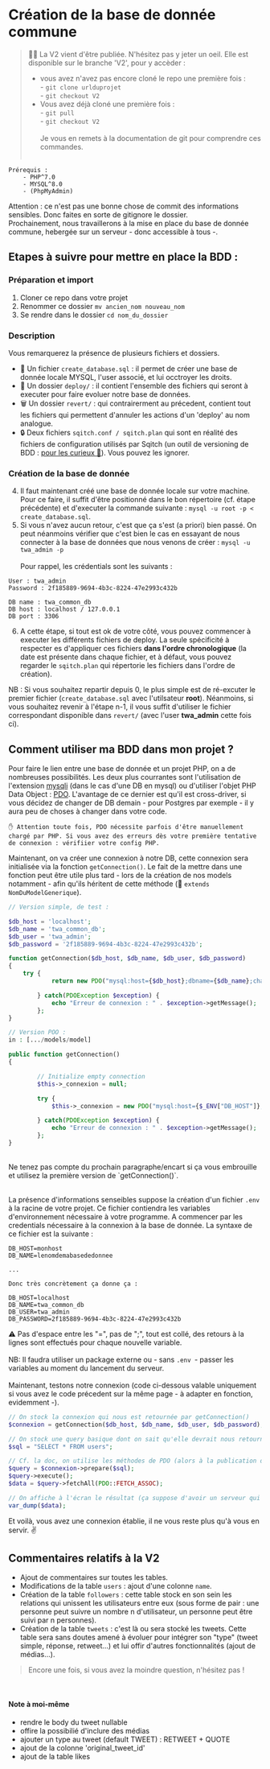 # Création de la base de donnée commune

> 💃🏽 La V2 vient d'être publiée. N'hésitez pas y jeter un oeil. Elle est disponible sur le branche 'V2', pour y accèder :
> - vous avez n'avez pas encore cloné le repo une première fois : <br>
    - `git clone urlduprojet ` <br>
    - `git checkout V2`
    <br>
> - Vous avez déjà cloné une première fois : <br>
    - `git pull` <br>
    - `git checkout V2` <br><br>
>Je vous en remets à la documentation de git pour comprendre ces commandes.
<br><br>


```
Prérequis :
    - PHP^7.0
    - MYSQL^8.0
    - (PhpMyAdmin)
```

Attention : ce n'est pas une bonne chose de commit des informations sensibles. Donc faites en sorte de gitignore le dossier. <br>
Prochainement, nous travaillerons à la mise en place du base de donnée commune, hebergée sur un serveur - donc accessible à tous -.

## Etapes à suivre pour mettre en place la BDD :

### Préparation et import
1. Cloner ce repo dans votre projet
2. Renommer ce dossier `mv ancien_nom nouveau_nom`
3. Se rendre dans le dossier `cd nom_du_dossier`

### Description
Vous remarquerez la présence de plusieurs fichiers et dossiers.
- 🦸  Un fichier `create_database.sql` : il permet de créer une base de donnée locale MYSQL, l'user associé, et lui occtroyer les droits.
- 📝 Un dossier `deploy/` : il contient l'ensemble des fichiers qui seront à executer pour faire evoluer notre base de données.
- 🗑 Un dossier `revert/` : qui contrairerment au précedent, contient tout les fichiers qui permettent d'annuler les actions d'un 'deploy' au nom analogue.
- 🔒 Deux fichiers `sqitch.conf / sqitch.plan` qui sont en réalité des fichiers de configuration utilisés par Sqitch (un outil de versioning de BDD : [pour les curieux 🚀](https://sqitch.org/)). Vous pouvez les ignorer.

### Création de la base de donnée
4. Il faut maintenant créé une base de donnée locale sur votre machine. Pour ce faire, il suffit d'être positionné dans le bon répertoire (cf. étape précédente) et d'executer la commande suivante : `mysql -u root -p < create_database.sql`.
5. Si vous n'avez aucun retour, c'est que ça s'est (a priori) bien passé. On peut néanmoins vérifier que c'est bien le cas en essayant de nous connecter à la base de données que nous venons de créer : `mysql -u twa_admin -p` <br> <br>
Pour rappel, les crédentials sont les suivants : <br>
```
User : twa_admin
Password : 2f185889-9694-4b3c-8224-47e2993c432b

DB name : twa_common_db
DB host : localhost / 127.0.0.1
DB port : 3306
```

6. A cette étape, si tout est ok de votre côté, vous pouvez commencer à executer les différents fichiers de deploy. La seule spécificité à respecter es d'appliquer ces fichiers **dans l'ordre chronologique** (la date est présente dans chaque fichier, et à défaut, vous pouvez regarder le `sqitch.plan` qui répertorie les fichiers dans l'ordre de création).

NB : Si vous souhaitez repartir depuis 0, le plus simple est de ré-excuter le premier fichier (`create_database.sql` avec l'utilsateur **root**). Néanmoins, si vous souhaitez revenir à l'étape n-1, il vous suffit d'utiliser le fichier correspondant disponible dans `revert/` (avec l'user **twa_admin** cette fois ci).

## Comment utiliser ma BDD dans mon projet ?

Pour faire le lien entre une base de donnée et un projet PHP, on a de nombreuses possibilités. Les deux plus courrantes sont l'utilisation de l'extension [mysqli](https://www.php.net/manual/fr/book.mysqli.php) (dans le cas d'une DB en mysql) ou d'utiliser l'objet PHP Data Object : [PDO](https://www.php.net/manual/fr/book.pdo.php).
L'avantage de ce dernier est qu'il est cross-driver, si vous décidez de changer de DB demain - pour Postgres par exemple - il y aura peu de choses à changer dans votre code.

```
✋ Attention toute fois, PDO nécessite parfois d'être manuellement chargé par PHP. Si vous avez des erreurs dès votre première tentative de connexion : vérifiier votre config PHP.
```

Maintenant, on va créer une connexion à notre DB, cette connexion sera initialisée via la fonction `getConnection()`. Le fait de la mettre dans une fonction peut être utile plus tard - lors de la création de nos models notamment - afin qu'ils héritent de cette méthode (👋  `extends NomDuModelGenerique`).
```php
// Version simple, de test :

$db_host = 'localhost';
$db_name = 'twa_common_db';
$db_user = 'twa_admin';
$db_password = '2f185889-9694-4b3c-8224-47e2993c432b';

function getConnection($db_host, $db_name, $db_user, $db_password)
{
    try {
            return new PDO("mysql:host={$db_host};dbname={$db_name};charset=utf8", $db_user, $db_password);

        } catch(PDOException $exception) {
            echo "Erreur de connexion : " . $exception->getMessage();
        };
}

// Version POO :
in : [.../models/model]

public function getConnection()
{

        // Initialize empty connection
        $this->_connexion = null;

        try {
            $this->_connexion = new PDO("mysql:host={$_ENV["DB_HOST"]};dbname={$_ENV["DB_NAME"]};charset=utf8", $_ENV["DB_USER"], $_ENV["DB_PASSWORD"]);

        } catch(PDOException $exception) {
            echo "Erreur de connexion : " . $exception->getMessage();
        };
}
```
<br>
Ne tenez pas compte du prochain paragraphe/encart si ça vous embrouille et utilisez la première version de `getConnection()`. <br> <br>

La présence d'informations senseibles suppose la création d'un fichier `.env` à la racine de votre projet. Ce fichier contiendra les variables d'environnement nécessaire à votre programme. A commencer par les credentials nécessaire à la connexion à la base de donnée.
La syntaxe de ce fichier est la suivante :
```env
DB_HOST=monhost
DB_NAME=lenomdemabasededonnee

...

Donc très concrètement ça donne ça :

DB_HOST=localhost
DB_NAME=twa_common_db
DB_USER=twa_admin
DB_PASSWORD=2f185889-9694-4b3c-8224-47e2993c432b
```
⚠️ Pas d'espace entre les "=", pas de ";", tout est collé, des retours à la lignes sont effectués pour chaque nouvelle variable. <br> <br>
NB: Il faudra utiliser un package externe ou - sans `.env `- passer les variables au moment du lancement du serveur. <br> <br>
Maintenant, testons notre connexion (code ci-dessous valable uniquement si vous avez le code précedent sur la même page - à adapter en fonction, evidemment -).
```php
// On stock la connexion qui nous est retournée par getConnection()
$connexion = getConnection($db_host, $db_name, $db_user, $db_password);

// On stock une query basique dont on sait qu'elle devrait nous retourner qqch
$sql = "SELECT * FROM users";

// Cf. la doc, on utilise les méthodes de PDO (alors à la publication de la V1 : nous n'avons pas rentré de données : donc il n'y aura rien de retourner. L'inmportant ici est de ne pas avoir d'erreurs de la part de MySql)
$query = $connexion->prepare($sql);
$query->execute();
$data = $query->fetchAll(PDO::FETCH_ASSOC);

// On affiche à l'écran le résultat (ça suppose d'avoir un serveur qui tourne, via : php -S localhost:8000 par exemple, puis pour visualiser : http://localhost:8000/nomduscript.php)
var_dump($data);
```
Et voilà, vous avez une connexion établie, il ne vous reste plus qu'à vous en servir. ✌️
<br>

## Commentaires relatifs à la V2
- Ajout de commentaires sur toutes les tables.
- Modifications de la table `users` : ajout d'une colonne `name`.
- Création de la table `followers` : cette table stock en son sein les relations qui unissent les utilisateurs entre eux (sous forme de pair : une personne peut suivre un nombre n d'utilisateur, un personne peut être suivi par n personnes).
- Création de la table `tweets` : c'est là ou sera stocké les tweets. Cette table sera sans doutes amené à évoluer pour intégrer son "type" (tweet simple, réponse, retweet...) et lui offir d'autres fonctionnalités (ajout de médias...).

> Encore une fois, si vous avez la moindre question, n'hésitez pas !

<br>

#### **Note à moi-même**
- rendre le body du tweet nullable
- offire la possibilié d'inclure des médias
- ajouter un type au tweet (default TWEET) : RETWEET + QUOTE
- ajout de la colonne 'original_tweet_id'
- ajout de la table likes